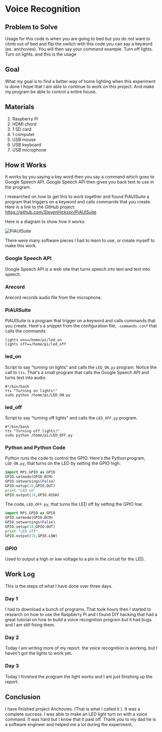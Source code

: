 # Voice Recognition

## Problem to Solve

Usage for this code is when you are going to bed but you do not want to climb out of bed and flip the switch with this code you can say a keyword (ex. anchovies). You will then say your command example. Turn off lights. Turn on lights. and this is the usage

## Goal

What my goal is to find a better way of home lighting when this experiment is done I hope that I am able to continue to work on this project. And make my program be able to control a entire house.

## Materials

1. Raspberry Pi
2. HDMI chord
3. 1 SD card
4. 1 computer
5. USB mouse
6. USB keyboard
7. USB microphone

## How it Works

It works by you saying a key word then you say a command which goes to Google Speech API. Google Speech API
then gives you back text to use in the program.

I researched on how to get this to work together and found PiAUISuite a program that triggers on a keyword and calls commands that you create. Here is a link to the GitHub project: https://github.com/StevenHickson/PiAUISuite

Here is a diagram to show how it works:

![PiAUISuite](https://github.com/tylercondon/anchovies/blob/master/drawings/PiAUISuite.png)

There were many software pieces I had to learn to use, or create myself to make this work.

### Google Speech API

Google Speech API is a web site that turns speech into text and text into speech.

### Arecord

Arecord records audio file from the microphone.

### PiAUISuite

PiAUISuite is a program that trigger on a keyword and calls commands that you create. Here's a snippet from the configuration file, `.commands.conf` that calls the commands:

```
lights on==/home/pi/led_on
lights off==/home/pi/led_off
```

### led_on

Script to say "turning on lights" and calls the `LED_ON.py` program. Notice the call to `tts`. That's a small program that calls the Google Speech API and turns text into audio.

```
#!/bin/bash
tts "Turning on lights!"
sudo python /home/pi/LED_ON.py
```

### led_off

Script to say "turning off lights" and calls the `LED_OFF.py` program.

```
#!/bin/bash
tts "Turning off lights!"
sudo python /home/pi/LED_OFF.py
```

### Python and Python Code

Python runs the code to control the GPIO. Here's the Python program, `LED_ON.py`, that turns on the LED by setting the GPIO high:

```python
import RPi.GPIO as GPIO
GPIO.setmode(GPIO.BCM)
GPIO.setwarnings(False)
GPIO.setup(18,GPIO.OUT)
print "LED on"
GPIO.output(18,GPIO.HIGH)
```

The code, `LED_OFF.py`, that turns the LED off by setting the GPIO low:

```python
import RPi.GPIO as GPIO
GPIO.setmode(GPIO.BCM)
GPIO.setwarnings(False)
GPIO.setup(18,GPIO.OUT)
print "LED off"
GPIO.output(18,GPIO.LOW)
```

### GPIO

Used to output a high or low voltage to a pin in the circuit for the LED.

## Work Log

This is the steps of what I have done over three days.

### Day 1

I had to download a bunch of programs. That took hours then I started to research on how to use the Raspberry Pi and I found DIY hacking that had a great tutorial on how to build a voice recognition program but it had bugs and I am still fixing them.

### Day 2

Today I am writing more of my report. the voice recognition is working. but I haven't got the lights to work yet. 

### Day 3

Today I finished the program the light works and I am just finishing up the report.

## Conclusion

I have finished project Anchovies. (That is what I called it ). It was a complete success. I was able to make an LED light turn on with a voice command. It was hard but I know that it paid off. Thank you to my dad he is a software engineer and helped me a lot during the experiment.